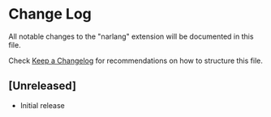 # Change Log

All notable changes to the "narlang" extension will be documented in this file.

Check [Keep a Changelog](http://keepachangelog.com/) for recommendations on how to structure this file.

## [Unreleased]

- Initial release